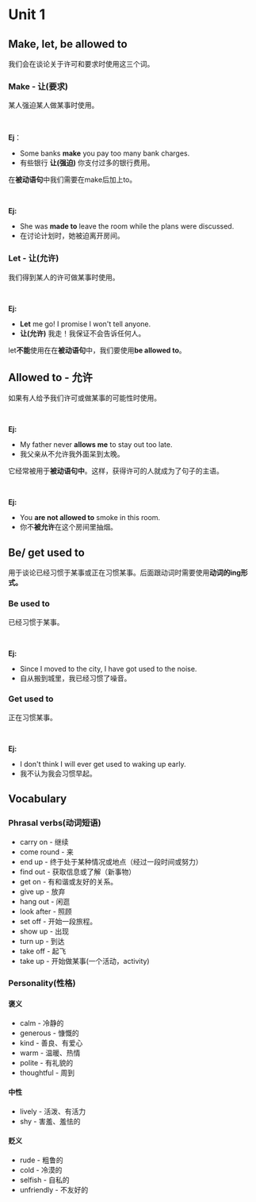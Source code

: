 # Unit 1

## Make, let, be allowed to

我们会在谈论关于许可和要求时使用这三个词。

### Make - 让(要求)

某人强迫某人做某事时使用。

<br>

**Ej**：
- Some banks **make** you pay too many bank charges.
- 有些银行 **让(强迫)** 你支付过多的银行费用。

在**被动语句**中我们需要在make后加上to。

<br>

**Ej:**
- She was **made to** leave the room while the plans were discussed.
- 在讨论计划时，她被迫离开房间。

### Let - 让(允许)

我们得到某人的许可做某事时使用。

<br>

**Ej:**
- **Let** me go! I promise I won't tell anyone.
- **让(允许)** 我走！我保证不会告诉任何人。

let**不能**使用在在**被动语句**中，我们要使用**be allowed to**。

## Allowed to - 允许

如果有人给予我们许可或做某事的可能性时使用。

<br>

**Ej:**
- My father never **allows me** to stay out too late.
- 我父亲从不允许我外面呆到太晚。

它经常被用于**被动语句中**。这样，获得许可的人就成为了句子的主语。 

<br>

**Ej:**
- You **are not allowed to** smoke in this room.
- 你不**被允许**在这个房间里抽烟。

## Be/ get used to

用于谈论已经习惯于某事或正在习惯某事。后面跟动词时需要使用**动词的ing形式。**

### Be used to

已经习惯于某事。

<br>

**Ej:**
- Since I moved to the city, I have got used to the noise.
- 自从搬到城里，我已经习惯了噪音。

### Get used to

正在习惯某事。

<br>

**Ej:**
- I don't think I will ever get used to waking up early.
- 我不认为我会习惯早起。


## Vocabulary

### Phrasal verbs(动词短语)
- carry on - 继续
- come round - 来
- end up - 终于处于某种情况或地点（经过一段时间或努力）
- find out - 获取信息或了解（新事物）
- get on - 有和谐或友好的关系。
- give up - 放弃
- hang out - 闲逛
- look after - 照顾
- set off - 开始一段旅程。 
- show up - 出现
- turn up - 到达
- take off - 起飞
- take up - 开始做某事(一个活动，activity)

### Personality(性格)

#### 褒义
- calm - 冷静的
- generous - 慷慨的
- kind - 善良、有爱心
- warm - 温暖、热情
- polite - 有礼貌的
- thoughtful - 周到

#### 中性
- lively - 活泼、有活力
- shy - 害羞、羞怯的

#### 贬义
- rude - 粗鲁的
- cold - 冷漠的
- selfish - 自私的
- unfriendly - 不友好的